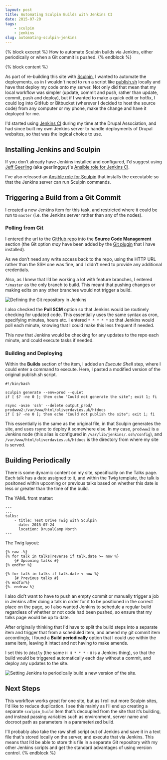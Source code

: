 ```yaml
---
layout: post
title: Automating Sculpin Builds with Jenkins CI
date: 2015-07-20
tags:
    - sculpin
    - jenkins
slug: automating-sculpin-jenkins
---
```

{% block excerpt %}
How to automate Sculpin builds via Jenkins, either periodically or when a Git commit is pushed.
{% endblock %}

{% block content %}

As part of re-building this site with [Sculpin](http://sculpin.io), I wanted to automate the deployments, as in I wouldn't need to run a script like [publish.sh](https://raw.githubusercontent.com/sculpin/sculpin-blog-skeleton/master/publish.sh) locally and have that deploy my code onto my server. Not only did that mean that my local workflow was simpler (update, commit and push, rather than update, commit, push and deploy), but if I wanted to make a quick edit or hotfix, I could log into GitHub or Bitbucket (wherever I decided to host the source code) from any computer or my phone, make the change and have it deployed for me.

I'd started using [Jenkins CI](http://jenkins-ci.org) during my time at the Drupal Association, and had since built my own Jenkins server to handle deployments of Drupal websites, so that was the logical choice to use.

## Installing Jenkins and Sculpin

If you don’t already have Jenkins installed and configured, I'd suggest using [Jeff Geerling](http://jeffgeerling.com/) (aka geerlingguy)'s [Ansible role for Jenkins CI](https://galaxy.ansible.com/list#/roles/440).

I've also released an [Ansible role for Sculpin](https://galaxy.ansible.com/list#/roles/4063) that installs the executable so that the Jenkins server can run Sculpin commands.

## Triggering a Build from a Git Commit

I created a new Jenkins item for this task, and restricted where it could be run to `master` (i.e. the Jenkins server rather than any of the nodes).

### Polling from Git

I entered the url to the [GitHub repo](https://github.com/opdavies/oliverdavies.uk) into the **Source Code Management** section (the Git option *may* have been added by the [Git plugin](https://wiki.jenkins-ci.org/display/JENKINS/Git+Plugin) that I have installed).

As we don’t need any write access back to the repo, using the HTTP URL rather than the SSH one was fine, and I didn’t need to provide any additional credentials.

Also, as I knew that I’d be working a lot with feature branches, I entered `*/master` as the only branch to build. This meant that pushing changes or making edits on any other branches would not trigger a build.

![Defining the Git repository in Jenkins](/assets/images/blog/oliverdavies-uk-jenkins-git-repo.png)

I also checked the **Poll SCM** option so that Jenkins would be routinely checking for updated code. This essentially uses the same syntax as cron, specifying minutes, hours etc. I entered `* * * * *` so that Jenkins would poll each minute, knowing that I could make this less frequent if needed.

This now that Jenkins would be checking for any updates to the repo each minute, and could execute tasks if needed.

### Building and Deploying

Within the **Builds** section of the item, I added an *Execute Shell* step, where I could enter a command to execute. Here, I pasted a modified version of the original publish.sh script.

    #!/bin/bash

    sculpin generate --env=prod --quiet
    if [ $? -ne 0 ]; then echo "Could not generate the site"; exit 1; fi

    rsync -avze 'ssh' --delete output_prod/ prodwww2:/var/www/html/oliverdavies.uk/htdocs
    if [ $? -ne 0 ]; then echo "Could not publish the site"; exit 1; fi

This essentially is the same as the original file, in that Sculpin generates the site, and uses rsync to deploy it somewhere else. In my case, `prodwww2` is a Jenkins node (this alias is configured in `/var/lib/jenkins/.ssh/config`), and `/var/www/html/oliverdavies.uk/htdocs` is the directory from where my site is served.

## Building Periodically

There is some dynamic content on my site, specifically on the Talks page. Each talk has a date assigned to it, and within the Twig template, the talk is positoned within upcoming or previous talks based on whether this date is less or greater than the time of the build.

The YAML front matter:

    ---
    ...
    talks:
        - title: Test Drive Twig with Sculpin
          date: 2015-07-24
          location: DrupalCamp North
    ---

The Twig layout:

    {% raw -%}
    {% for talk in talks|reverse if talk.date >= now %}
        {# Upcoming talks #}
    {% endfor %}

    {% for talk in talks if talk.date < now %}
        {# Previous talks #}
    {% endfor%}
    {%- endraw %}

I also did’t want to have to push an empty commit or manually trigger a job in Jenkins after doing a talk in order for it to be positioned in the correct place on the page, so I also wanted Jenkins to schedule a regular build regardless of whether or not code had been pushed, so ensure that my talks page would be up to date.

After originally thinking that I'd have to split the build steps into a separate item and trigger that from a scheduled item, and amend my git commit item accordingly, I found a **Build periodically** option that I could use within the same item, leaving it intact and not having to make amends.

I set this to `@daily` (the same `H H * * *` - `H` is a Jenkins thing), so that the build would be triggered automatically each day without a commit, and deploy any updates to the site.

![Setting Jenkins to periodically build a new version of the site.](/assets/images/blog/oliverdavies-uk-jenkins-git-timer.png)

## Next Steps

This workflow works great for one site, but as I roll out more Sculpin sites, I'd like to reduce duplication. I see this mainly as I’ll end up creating a separate `sculpin_build` item that’s decoupled from the site that it’s building, and instead passing variables such as environment, server name and docroot path as parameters in a parameterized build.

I'll probably also take the raw shell script out of Jenkins and save it in a text file that's stored locally on the server, and execute that via Jenkins. This means that I’d be able to store this file in a separate Git repository with my other Jenkins scripts and get the standard advantages of using version control.
{% endblock %}
